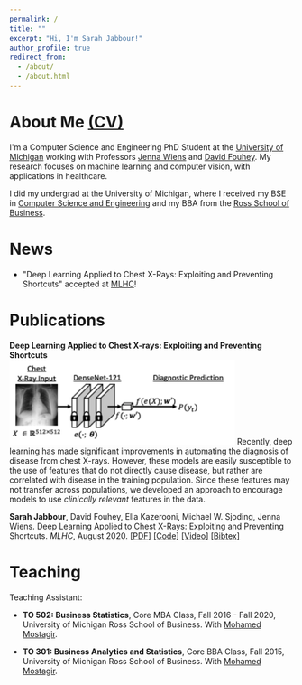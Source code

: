 ```yaml
---
permalink: /
title: ""
excerpt: "Hi, I'm Sarah Jabbour!"
author_profile: true
redirect_from: 
  - /about/
  - /about.html
---
```


About Me [(CV)](files/CV.pdf)
===
I'm a Computer Science and Engineering PhD Student at the [University of Michigan](https://umich.edu/) working with Professors [Jenna Wiens](https://wiens-group.engin.umich.edu/) and [David Fouhey](https://web.eecs.umich.edu/~fouhey/). My research focuses on machine learning and computer vision, with applications in healthcare. 

I did my undergrad at the University of Michigan, where I received my BSE in [Computer Science and Engineering](https://cse.engin.umich.edu/) and my BBA from the [Ross School of Business](https://michiganross.umich.edu/). 

News
===
- "Deep Learning Applied to Chest X-Rays: Exploiting and Preventing Shortcuts" accepted at [MLHC](https://www.mlforhc.org/)! 

Publications
===

**Deep Learning Applied to Chest X-rays: Exploiting and Preventing Shortcuts** <br/>
<img src="/images/chest.png" style="height: 150px; width:400px;" align=”right” /> Recently, deep learning has made significant improvements in automating the diagnosis of disease from chest X-rays. However, these models are easily susceptible to the use of features that do not directly cause disease, but rather are correlated with disease in the training population. Since these features may not transfer across populations, we developed an approach to encourage models to use *clinically relevant* features in the data. 



**Sarah Jabbour**, David Fouhey, Ella Kazerooni, Michael W. Sjoding, Jenna Wiens. Deep Learning Applied to Chest X-Rays: Exploiting and Preventing Shortcuts. *MLHC*, August 2020. [\[PDF\]](files/jabbour20.pdf) [\[Code\]](https://gitlab.eecs.umich.edu/mld3/deep-learning-applied-to-chest-x-rays-exploiting-and-preventing-shortcuts) [\[Video\]](https://www.youtube.com/watch?v=xzSL7f5CjzI&t=5s) [\[Bibtex\]](files/jabbour20.bib) 

Teaching
===

Teaching Assistant: 

- **TO 502: Business Statistics**, Core MBA Class, Fall 2016 - Fall 2020,  University of Michigan Ross School of Business. With [Mohamed Mostagir](http://www-personal.umich.edu/~mosta/?_ga=2.50348777.1103566218.1597184050-1647609115.1452647709). 


- **TO 301: Business Analytics and Statistics**, Core BBA Class, Fall 2015,  University of Michigan Ross School of Business. With [Mohamed Mostagir](http://www-personal.umich.edu/~mosta/?_ga=2.50348777.1103566218.1597184050-1647609115.1452647709). 


